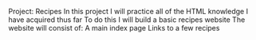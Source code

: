 Project: Recipes
In this project I will practice all of the HTML knowledge I have acquired thus far
To do this I will build a basic recipes website 
The website will consist of:
    A main index page
    Links to a few recipes 